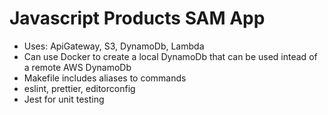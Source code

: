 # Javascript Products SAM App

- Uses: ApiGateway, S3, DynamoDb, Lambda
- Can use Docker to create a local DynamoDb that can be used intead of a remote AWS DynamoDb
- Makefile includes aliases to commands
- eslint, prettier, editorconfig
- Jest for unit testing
